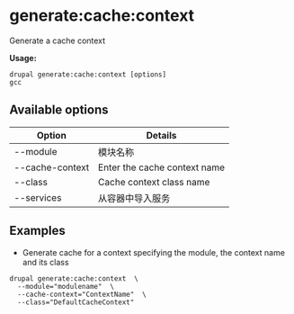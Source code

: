 # generate:cache:context
Generate a cache context

**Usage:**
```
drupal generate:cache:context [options]
gcc
```

## Available options
Option | Details
-------|-------------
--module | 模块名称
--cache-context | Enter the cache context name
--class | Cache context class name
--services | 从容器中导入服务

## Examples
* Generate cache for a context specifying the module, the context name and its class
```
drupal generate:cache:context  \
  --module="modulename"  \
  --cache-context="ContextName"  \
  --class="DefaultCacheContext"
```
